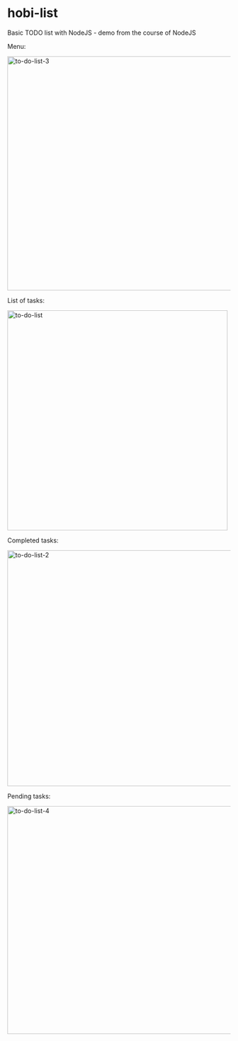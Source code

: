 # hobi-list
Basic TODO list with NodeJS - demo from the course of NodeJS

Menu:

<img width="529" alt="to-do-list-3" src="https://user-images.githubusercontent.com/5197938/228318663-211f26a8-7b06-4ec4-a922-f4fa670ecc9f.png">

List of tasks:

<img width="497" alt="to-do-list" src="https://user-images.githubusercontent.com/5197938/228318701-5e7b4ff9-97df-4da7-b594-282bfb540876.png">

Completed tasks:

<img width="533" alt="to-do-list-2" src="https://user-images.githubusercontent.com/5197938/228318725-bc25e614-3018-4fa1-9e6c-ad3b48e3e7b2.png">

Pending tasks:

<img width="515" alt="to-do-list-4" src="https://user-images.githubusercontent.com/5197938/228318744-f047882d-553d-48d6-8f91-41d4687b4e71.png">

